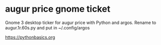 # augur price gnome ticket 

Gnome 3 desktop ticker for augur price with Python and argos. Rename to augur.1r.60s.py and put in ~/.config/argos

https://pythonbasics.org
